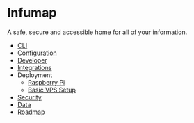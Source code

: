 # Infumap

A safe, secure and accessible home for all of your information.

- [CLI](cli.md)
- [Configuration](configuration.md)
- [Developer](developer.md)
- [Integrations](integrations.md)
- Deployment
  - [Raspberry Pi](deployment/raspberry-pi.md)
  - [Basic VPS Setup](deployment/simple.md)
- [Security](security.md)
- [Data](data.md)
- [Roadmap](roadmap.md)

